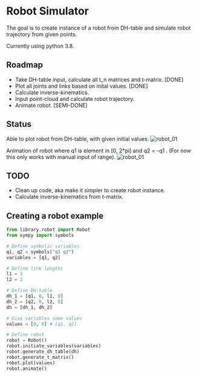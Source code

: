 # Robot Simulator
The goal is to create instance of a robot from DH-table and simulate robot trajectory from given points.

Currently using python 3.8.

## Roadmap
- Take DH-table input, calculate all t_n matrices and t-matrix. [DONE]
- Plot all joints and links based on inital values. [DONE]
- Calculate inverse-kinematics.
- Input point-cloud and calculate robot trajectory.
- Animate robot. [SEMI-DONE]

## Status
Able to plot robot from DH-table, with given initial values.
![robot_01](https://github.com/martinmaeland/Robot_Simulator/blob/master/media/robot_01.png)

Animation of robot where q1 is element in [0, 2*pi] and q2 = -q1 . (For now this only works with manual input of range).
![robot_01](https://github.com/martinmaeland/Robot_Simulator/blob/master/media/robot_01.gif)

## TODO
- Clean up code, aka make it simpler to create robot instance.
- Calculate inverse-kinematics from t-matrix.

## Creating a robot example

```python
from library.robot import Robot
from sympy import symbols

# Define symbolic variables
q1, q2 = symbols("q1 q2")
variables = [q1, q2]

# Define link lengths
l1 = 1
l2 = 2

# Define DH-table
dh_1 = [q1, 0, l1, 0]
dh_2 = [q2, 0, l2, 0]
dh = [dh_1, dh_2]

# Give variables some values
values = [0, 0] # [q1, q2]

# Define robot
robot = Robot()
robot.initiate_variables(variables)
robot.generate_dh_table(dh)
robot.generate_t_matrix()
robot.plot(values)
robot.animate()
```
